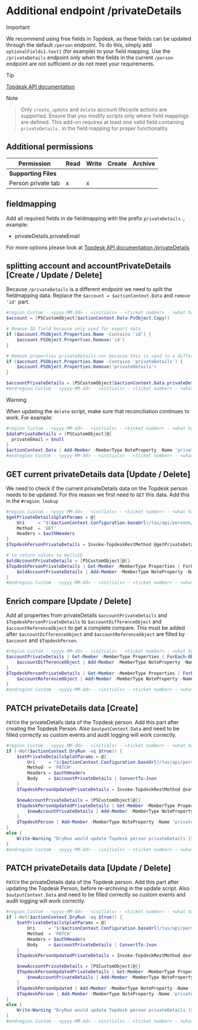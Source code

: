 # Additional endpoint /privateDetails

> [!IMPORTANT]
> We recommend using free fields in Topdesk, as these fields can be updated through the default `/person` endpoint. To do this, simply add `optionalFields1.text1` (for example) to your field mapping. Use the `/privateDetails` endpoint only when the fields in the current `/person` endpoint are not sufficient or do not meet your requirements.

> [!TIP]
> [Topdesk API documentation](https://developers.topdesk.com/explorer/?page=supporting-files#/)

> [!NOTE]
> > Only `create`, `update` and `delete` account lifecycle actions are supported. Ensure that you modify scripts only where field mappings are defined. This add-on requires at least one valid field containing `privateDetails.` in the field mapping for proper functionality.

## Additional permissions

| Permission              | Read | Write | Create | Archive |
| ----------------------- | ---- | ----- | ------ | ------- |
| <b>Supporting Files</b> |
| Person private tab      | x    | x     |        |         |

## fieldmapping
Add all required fields in de fieldmapping with the prefix `privateDetails.`, example:
- privateDetails.privateEmail

For more options please look at [Topdesk API documentation /privateDetails](https://developers.topdesk.com/explorer/?page=supporting-files#/Persons/getPersonPrivateDetailsByPersonId)

## splitting account and accountPrivateDetails [Create / Update / Delete]
Because `/privateDetails` is a different endpoint we need to split the fieldmapping data. Replace the `$account = $actionContext.Data` and `remove 'id'` part.

```powershell
#region Custom - <yyyy-MM-dd> - <initials> - <ticket number> - <what has changed>
$account = [PSCustomObject]$actionContext.Data.PsObject.Copy()

# Remove ID field because only used for export data
if ($account.PSObject.Properties.Name -Contains 'id') {
	$account.PSObject.Properties.Remove('id')
}

# Remove properties privateDetails.<x> because this is send to a different endpoint
if ($account.PSObject.Properties.Name -Contains 'privateDetails') {
	$account.PSObject.Properties.Remove('privateDetails')
}

$accountPrivateDetails = [PSCustomObject]$actionContext.Data.privateDetails.PsObject.Copy()
#endregion Custom - <yyyy-MM-dd> - <initials> - <ticket number> - <what has changed>
```

> [!WARNING]
> When updating the `delete` script, make sure that reconciliation continues to work. For example:
> ```powershell
> #region Custom - <yyyy-MM-dd> - <initials> - <ticket number> - <what has changed>
> $dataPrivateDetails = [PSCustomObject]@{
> 	privateEmail = $null
> }
> $actionContext.Data | Add-Member -MemberType NoteProperty -Name 'privateDetails' -Value $dataPrivateDetails -Force
> #endregion Custom - <yyyy-MM-dd> - <initials> - <ticket number> - <what has changed>
> ```

## GET current privateDetails data [Update / Delete]
We need to check if the current privateDetails data on the Topdesk person needs to be updated. For this reason we first need to `GET` this data. Add this in the `#region lookup`

```powershell
#region Custom - <yyyy-MM-dd> - <initials> - <ticket number> - <what has changed>
$getPrivateDetailsSplatParams = @{
	Uri     = "$($actionContext.Configuration.baseUrl)/tas/api/persons/id/$($actionContext.References.Account)/privateDetails"
	Method  = 'GET'
	Headers = $authHeaders
}
$TopdeskPersonPrivateDetails = Invoke-TopdeskRestMethod @getPrivateDetailsSplatParams

# to return values to HelloID
$oldAccountPrivateDetails = [PSCustomObject]@{}
$TopdeskPersonPrivateDetails | Get-Member -MemberType Properties | ForEach-Object {
	$oldAccountPrivateDetails | Add-Member -MemberType NoteProperty -Name $_.Name -Value $TopdeskPersonPrivateDetails.$($_.Name)
}
#endregion Custom - <yyyy-MM-dd> - <initials> - <ticket number> - <what has changed>
```

## Enrich compare [Update / Delete]
Add all properties from privateDetails `$accountPrivateDetails` and `$TopdeskPersonPrivateDetails` to `$accountDifferenceObject` and `$accountReferenceObject` to get a complete compare.
This must be added after `$accountDifferenceObject` and `$accountReferenceObject` are filled by `$account` and `$TopdeskPerson`.

```powershell
#region Custom - <yyyy-MM-dd> - <initials> - <ticket number> - <what has changed>
$accountPrivateDetails | Get-Member -MemberType Properties | ForEach-Object {
	$accountDifferenceObject | Add-Member -MemberType NoteProperty -Name "privateDetails_$($_.Name)" -Value $accountPrivateDetails.$($_.Name)
}
$TopdeskPersonPrivateDetails | Get-Member -MemberType Properties | ForEach-Object {
	$accountReferenceObject | Add-Member -MemberType NoteProperty -Name "privateDetails_$($_.Name)" -Value $TopdeskPersonPrivateDetails.$($_.Name)
}
#endregion Custom - <yyyy-MM-dd> - <initials> - <ticket number> - <what has changed>
```

## PATCH privateDetails data [Create]
`PATCH` the privateDetails data of the Topdesk person. Add this part after creating the Topdesk Person. Also `$outputContext.Data` and need to be filled correctly so custom events and audit logging will work correctly.

```powershell
#region Custom - <yyyy-MM-dd> - <initials> - <ticket number> - <what has changed>
if (-Not($actionContext.DryRun -eq $true)) {
	$setPrivateDetailsSplatParams = @{
		Uri     = "$($actionContext.Configuration.baseUrl)/tas/api/persons/id/$($TopdeskPerson.id)/privateDetails"
		Method  = 'PATCH'
		Headers = $authHeaders
		Body    = $accountPrivateDetails | ConvertTo-Json
	}
	$TopdeskPersonUpdatedPrivateDetails = Invoke-TopdeskRestMethod @setPrivateDetailsSplatParams

	$newAccountPrivateDetails = [PSCustomObject]@{}
	$TopdeskPersonUpdatedPrivateDetails | Get-Member -MemberType Properties | ForEach-Object {
		$newAccountPrivateDetails | Add-Member -MemberType NoteProperty -Name $_.Name -Value $TopdeskPersonUpdatedPrivateDetails.$($_.Name)
	}
	$TopdeskPerson | Add-Member -MemberType NoteProperty -Name 'privateDetails' -Value $newAccountPrivateDetails
}
else {
	Write-Warning "DryRun would update Topdesk person privateDetails [$($TopdeskPerson.id)]."
}
#endregion Custom - <yyyy-MM-dd> - <initials> - <ticket number> - <what has changed>
```

## PATCH privateDetails data [Update / Delete]
`PATCH` the privateDetails data of the Topdesk person. Add this part after updating the Topdesk Person, before re-archiving in the update script. Also `$outputContext.Data` and need to be filled correctly so custom events and audit logging will work correctly.

```powershell
#region Custom - <yyyy-MM-dd> - <initials> - <ticket number> - <what has changed>
if (-Not($actionContext.DryRun -eq $true)) {
	$setPrivateDetailsSplatParams = @{
		Uri     = "$($actionContext.Configuration.baseUrl)/tas/api/persons/id/$($TopdeskPerson.id)/privateDetails"
		Method  = 'PATCH'
		Headers = $authHeaders
		Body    = $accountPrivateDetails | ConvertTo-Json
	}
	$TopdeskPersonUpdatedPrivateDetails = Invoke-TopdeskRestMethod @setPrivateDetailsSplatParams

	$newAccountPrivateDetails = [PSCustomObject]@{}
	$TopdeskPersonUpdatedPrivateDetails | Get-Member -MemberType Properties | ForEach-Object {
		$newAccountPrivateDetails | Add-Member -MemberType NoteProperty -Name $_.Name -Value $TopdeskPersonUpdatedPrivateDetails.$($_.Name)
	}
	$TopdeskPersonUpdated | Add-Member -MemberType NoteProperty -Name 'privateDetails' -Value $newAccountPrivateDetails
	$TopdeskPerson | Add-Member -MemberType NoteProperty -Name 'privateDetails' -Value $oldAccountPrivateDetails
}
else {
	Write-Warning "DryRun would update Topdesk person privateDetails [$($TopdeskPerson.id)]."
}
#endregion Custom - <yyyy-MM-dd> - <initials> - <ticket number> - <what has changed>
```